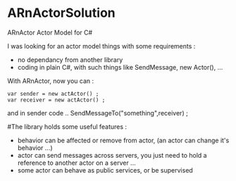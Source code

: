 # ARnActorSolution
ARnActor Actor Model for C#

I was looking for an actor model things with some requirements :
 - no dependancy from another library
 - coding in plain C#, with such things like SendMessage, new Actor(), ...
 
With ARnActor, now you can :

    var sender = new actActor() ;
    var receiver = new actActor() ;
 and in sender code ..
    SendMessageTo("something",receiver) ;
 
#The library holds some useful features :
-  behavior can be affected or remove from actor, (an actor can change it's behavior ...)
-  actor can send messages across servers, you just need to hold a reference to another actor on a server ...
-  some actor can behave as public services, or be supervised
